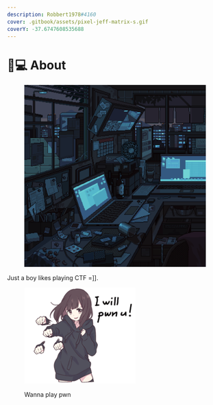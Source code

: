 ```yaml
---
description: Robbert1978#4160
cover: .gitbook/assets/pixel-jeff-matrix-s.gif
coverY: -37.6747608535688
---
```


# 🧑💻 About

<figure><img src=".gitbook/assets/WtVOjr6.gif" alt=""><figcaption></figcaption></figure>

Just a boy likes playing CTF =]].

<figure><img src=".gitbook/assets/1921479897_preview_6a6501209d5f2d59d7cea27bd92b59e9.png" alt="Wanna play pwn"><figcaption><p>Wanna play pwn</p></figcaption></figure>
